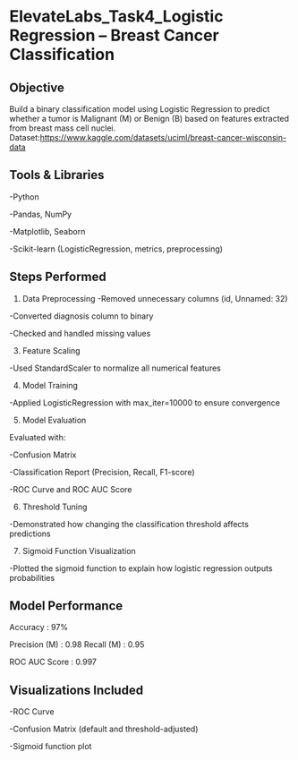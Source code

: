 # ElevateLabs_Task4_Logistic Regression – Breast Cancer Classification

## Objective
Build a binary classification model using Logistic Regression to predict whether a tumor is Malignant (M) or Benign (B) based on features extracted from breast mass cell nuclei.
Dataset:https://www.kaggle.com/datasets/uciml/breast-cancer-wisconsin-data


## Tools & Libraries
-Python 

-Pandas, NumPy


-Matplotlib, Seaborn

-Scikit-learn (LogisticRegression, metrics, preprocessing)

## Steps Performed
1. Data Preprocessing
-Removed unnecessary columns (id, Unnamed: 32)

-Converted diagnosis column to binary

-Checked and handled missing values

3. Feature Scaling

-Used StandardScaler to normalize all numerical features

4. Model Training

-Applied LogisticRegression with max_iter=10000 to ensure convergence

5. Model Evaluation

Evaluated with:

-Confusion Matrix

-Classification Report (Precision, Recall, F1-score)

-ROC Curve and ROC AUC Score

6. Threshold Tuning

-Demonstrated how changing the classification threshold affects predictions

7. Sigmoid Function Visualization

-Plotted the sigmoid function to explain how logistic regression outputs probabilities

## Model Performance

Accuracy       : 97%

Precision (M)  : 0.98
Recall (M)     : 0.95

ROC AUC Score  : 0.997

## Visualizations Included

-ROC Curve

-Confusion Matrix (default and threshold-adjusted)

-Sigmoid function plot


